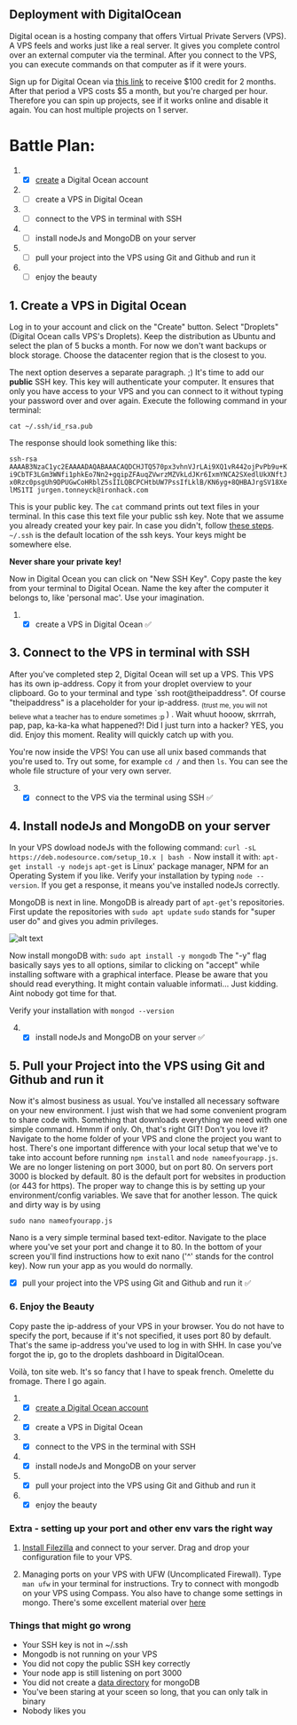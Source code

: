 ## Deployment with DigitalOcean

Digital ocean is a hosting company that offers Virtual Private Servers (VPS). A VPS feels and works just like a real server. It gives you complete control over an external computer via the terminal. After you connect to the VPS, you can execute commands on that computer as if it were yours. 

Sign up for Digital Ocean via [this link](https://m.do.co/c/40f2831c48f4) to receive $100 credit for 2 months. After that period a VPS costs $5 a month, but you're charged per hour. Therefore you can spin up projects, see if it works online and disable it again. You can host multiple projects on 1 server.

# Battle Plan:
1. - [x] [create](https://m.do.co/c/40f2831c48f4) a Digital Ocean account
2. - [ ] create a VPS in Digital Ocean
3. - [ ] connect to the VPS in terminal with SSH
4. - [ ] install nodeJs and MongoDB on your server
5. - [ ] pull your project into the VPS using Git and Github and run it
6. - [ ] enjoy the beauty

## 1. Create a VPS in Digital Ocean

Log in to your account and click on the "Create" button. Select "Droplets" (Digital Ocean calls VPS's Droplets). Keep the distribution as Ubuntu and select the plan of 5 bucks a month. For now we don't want backups or block storage. Choose the datacenter region that is the closest to you. 

The next option deserves a separate paragraph. ;) It's time to add our **public** SSH key. This key will authenticate your computer. It ensures that only you have access to your VPS and you can connect to it without typing your password over and over again. Execute the following command in your terminal: <br>

```cat ~/.ssh/id_rsa.pub```<br>

The response should look something like this: <br>

```ssh-rsa AAAAB3NzaC1yc2EAAAADAQABAAACAQDCHJTQ570px3vhnVJrLAi9XQ1vR442ojPvPb9u+Ki9CbTF3LGm3WNfi1phkEo7Nn2+gqipZFAuqZVwrzMZVkLdJKr6IxmYNCA2SXedlUkXNftJx0Rzc0psgUh9DPUGwCoHRblZ5sIILQBCPCHtbUW7PssIfLklB/KN6yg+8QHBAJrgSV18XelMS1TI jurgen.tonneyck@ironhack.com```<br>

This is your public key. The `cat` command prints out text files in your terminal. In this case this text file your public ssh key. Note that we assume you already created your key pair. In case you didn't, follow [these steps](https://www.digitalocean.com/docs/droplets/how-to/add-ssh-keys/create-with-openssh/). `~/.ssh` is the default location of the ssh keys. Your keys might be somewhere else. 

**Never share your** __**private**__ **key!**

Now in Digital Ocean you can click on "New SSH Key". Copy paste the key from your terminal to Digital Ocean. Name the key after the computer it belongs to, like 'personal mac'. Use your imagination.

1. - [x] create a VPS in Digital Ocean :white_check_mark:

## 3. Connect to the VPS in terminal with SSH

After you've completed step 2, Digital Ocean will set up a VPS. This VPS has its own ip-address. Copy it from your droplet overview to your clipboard. Go to your terminal and type `ssh root@theipaddress". Of course "theipaddress" is a placeholder for your ip-address. <sub>(trust me, you will not believe what a teacher has to endure sometimes :p </sub>) . Wait whuut hooow, skrrrah, pap, pap, ka-ka-ka what happened?! Did I just turn into a hacker? YES, you did. Enjoy this moment. Reality will quickly catch up with you.

You're now inside the VPS! You can use all unix based commands that you're used to. Try out some, for example `cd /` and then `ls`. You can see the whole file structure of your very own server.

3. - [x] connect to the VPS via the terminal using SSH :white_check_mark:

## 4. Install nodeJs and MongoDB on your server

In your VPS dowload nodeJs with the following command: 
```curl -sL https://deb.nodesource.com/setup_10.x | bash -```
Now install it with: 
```apt-get install -y nodejs``` 
`apt-get` is Linux' package manager, NPM for an Operating System if you like. Verify your installation by typing `node --version`. If you get a response, it means you've installed nodeJs correctly.

MongoDB is next in line. MongoDB is already part of `apt-get`'s repositories. First update the repositories with 
```sudo apt update``` 
`sudo` stands for "super user do" and gives you admin privileges. <br>

![alt text](./sandwich.png)<br>

Now install mongoDB with:
```sudo apt install -y mongodb```
The "-y" flag basically says yes to all options, similar to clicking on "accept" while installing software with a graphical interface. Please be aware that you should read everything. It might contain valuable informati... Just kidding. Aint nobody got time for that. 

Verify your installation with `mongod --version`

4. - [x] install nodeJs and MongoDB on your server    :white_check_mark:

## 5. Pull your Project into the VPS using Git and Github and run it

Now it's almost business as usual. You've installed all necessary software on your new environment. I just wish that we had some convenient program to share code with. Something that downloads everything we need with one simple command. Hmmm if only. Oh, that's right GIT! Don't you love it? Navigate to the home folder of your VPS and clone the project you want to host. There's one important difference with your local setup that we've to take into account before running `npm install` and `node nameofyourapp.js`. We are no longer listening on port  3000, but on port 80. On servers port 3000 is blocked by default. 80 is the default port for websites in production (or 443 for https). The proper way to change this is by setting up your environment/config variables. We save that for another lesson. The quick and dirty way is by using 

```sudo nano nameofyourapp.js```

Nano is a very simple terminal based text-editor. Navigate to the place where you've set your port and change it to 80. In the bottom of your screen you'll find instructions how to exit nano ('^' stands for the control key). Now run your app as you would do normally.

- [x] pull your project into the VPS using Git and Github and run it :white_check_mark:

### 6. Enjoy the Beauty
Copy paste the ip-address of your VPS in your browser. You do not have to specify the port, because if it's not specified, it uses port 80 by default. That's the same ip-address you've used to log in with SHH. In case you've forgot the ip, go to the droplets dashboard in DigitalOcean. 

Voilà, ton site web. It's so fancy that I have to speak french. Omelette du fromage. There I go again.

1. - [x] [create a Digital Ocean account](https://m.do.co/c/40f2831c48f4)
2. - [x] create a VPS in Digital Ocean 
3. - [x] connect to the VPS in the terminal with SSH
4. - [x] install nodeJs and MongoDB on your server
5. - [x] pull your project into the VPS using Git and Github and run it
6. - [x] enjoy the beauty
  
### Extra - setting up your port and other env vars the right way

1.  [Install Filezilla](https://filezilla-project.org/) and connect to your server. Drag and drop your configuration file to your VPS.

2. Managing ports on your VPS with UFW (Uncomplicated Firewall). Type `man ufw` in your terminal for instructions. Try to connect with mongodb on your VPS using Compass. You also have to change some settings in mongo. There's some excellent material over [here](http://lmgtfy.com/?q=mongodb+enable+external+access)

### Things that might go wrong
* Your SSH key is not in ~/.ssh
* Mongodb is not running on your VPS
* You did not copy the public SSH key correctly
* Your node app is still listening on port 3000
* You did not create a [data directory](https://stackoverflow.com/questions/7948789/mongod-complains-that-there-is-no-data-db-folder) for mongoDB
* You've been staring at your sceen so long, that you can only talk in binary
* Nobody likes you
